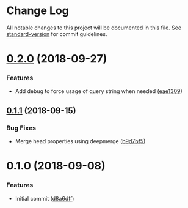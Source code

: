 # Change Log

All notable changes to this project will be documented in this file. See [standard-version](https://github.com/conventional-changelog/standard-version) for commit guidelines.

<a name="0.2.0"></a>
# [0.2.0](https://github.com/ax2inc/multisite-module/compare/v0.1.1...v0.2.0) (2018-09-27)


### Features

* Add debug to force usage of query string when needed ([eae1309](https://github.com/ax2inc/multisite-module/commit/eae1309))



<a name="0.1.1"></a>
## [0.1.1](https://github.com/ax2inc/multisite-module/compare/v0.1.0...v0.1.1) (2018-09-15)


### Bug Fixes

* Merge head properties using deepmerge ([b9d7bf5](https://github.com/ax2inc/multisite-module/commit/b9d7bf5))



<a name="0.1.0"></a>
# 0.1.0 (2018-09-08)


### Features

* Initial commit ([d8a6dff](https://github.com/ax2inc/multisite-module/commit/d8a6dff))
